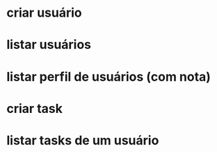 # criar usuário

# listar usuários

# listar perfil de usuários (com nota)

# criar task

# listar tasks de um usuário
